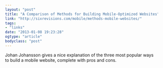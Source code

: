 ```yaml
---
layout: "post"
title: "A Comparison of Methods for Building Mobile-Optimized Websites"
link: "http://sixrevisions.com/mobile/methods-mobile-websites/"
tags: 
- "links"
date: "2013-01-08 19:23:28"
ogtype: "article"
bodyclass: "post"
---
```


Johan Johansson gives a nice explanation of the three most popular ways to build a mobile website, complete with pros and cons.